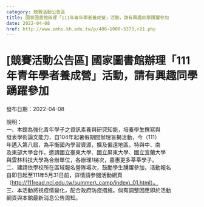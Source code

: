 ```yaml
---
category: 競賽活動公告區
title: 國家圖書館辦理「111年青年學者養成營」活動，請有興趣同學踴躍參加
date: 2022-04-08
href: http://www.smhs.kh.edu.tw/p/406-1000-3373,r21.php
---
```


# [競賽活動公告區] 國家圖書館辦理「111年青年學者養成營」活動，請有興趣同學踴躍參加

發布日期：2022-04-08

說明：  
一、本館為強化青年學子之資訊素養與研究知能，培養學生撰寫與  
發表學術論文能力，自104年起暑假期間辦理旨揭活動，今（111）  
年邁入第八屆，為平衡國內學習資源，擴及偏遠地區，特與中、南  
及東部大學合作，邀請國立臺東大學、國立屏東大學、國立宜蘭大學  
與雲林科技大學為合辦單位，各辦理1梯次，嘉惠更多莘莘學子。  
二、建請依學校所在區域報名營隊場次，鼓勵學生踴躍參加，活動報名  
自即日起至111年5月31日前，詳情請參閱活動網頁  
（http://111read.ncl.edu.tw/summer\_camp/index\_01.html）。  
三、本活動將視疫情變化，配合政府防疫措施。倘有調整因應即於活動  
網頁與本館最新消息公告周知。


